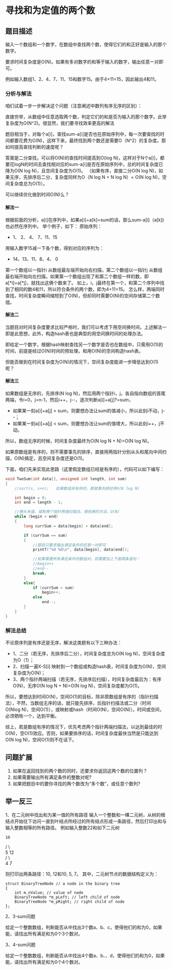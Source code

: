 # 寻找和为定值的两个数

## 题目描述

输入一个数组和一个数字，在数组中查找两个数，使得它们的和正好是输入的那个数字。

要求时间复杂度是O(N)。如果有多对数字的和等于输入的数字，输出任意一对即可。

例如输入数组1、2、4、7、11、15和数字15。由于4+11=15，因此输出4和11。

### 分析与解法

咱们试着一步一步解决这个问题（注意阐述中数列有序无序的区别）：

直接穷举，从数组中任意选取两个数，判定它们的和是否为输入的那个数字。此举复杂度为O(N^2)。很显然，我们要寻找效率更高的解法

题目相当于，对每个a[i]，查找sum-a[i]是否也在原始序列中，每一次要查找的时间都要花费为O(N)，这样下来，最终找到两个数还是需要O（N^2）的复杂度。那如何提高查找判断的速度呢？

答案是二分查找，可以将O(N)的查找时间提高到O(log N)，这样对于N个a[i]，都要花logN的时间去查找相对应的sum-a[i]是否在原始序列中，总的时间复杂度已降为O(N log N)，且空间复杂度为O(1)。
（如果有序，直接二分O(N log N)，如果无序，先排序后二分，复杂度同样为O（N log N + N log N）= O(N log N)，空间复杂度总为O(1)）。

可以继续优化做到时间O(N)么？

#### 解法一

根据前面的分析，a[i]在序列中，如果a[i]+a[k]=sum的话，那么sum-a[i]（a[k])也必然在序列中。
举个例子，如下：
原始序列：
 - 1、 2、 4、 7、11、15

用输入数字15减一下各个数，得到对应的序列为：
 - 14、13、11、8、4、 0

第一个数组以一指针i 从数组最左端开始向右扫描，第二个数组以一指针j 从数组最右端开始向左扫描，如果第一个数组出现了和第二个数组一样的数，即a[*i]=a[*j]，就找出这俩个数来了。
如上，i，j最终在第一个，和第二个序列中找到了相同的数4和11，所以符合条件的两个数，即为4+11=15。
怎么样，两端同时查找，时间复杂度瞬间缩短到了O(N)，但却同时需要O(N)的空间存储第二个数组。

#### 解法二

当题目对时间复杂度要求比较严格时，我们可以考虑下用空间换时间，上述解法一即是此思想，此外，构造hash表也是典型的用空间换时间的处理办法。

即给定一个数字，根据hash映射查找另一个数字是否也在数组中，只需用O(1)的时间，前提是经过O(N)时间的预处理，和用O(N)的空间构造hash表。

但能否做到在时间复杂度为O(N)的情况下，空间复杂度能进一步降低达到O(1)呢？


#### 解法三

如果数组是无序的，先排序(N log N)，然后用两个指针i，j，各自指向数组的首尾两端，令i=0，j=n-1，然后i++，j--，逐次判断a[i]+a[j]?=sum，

 - 如果某一刻a[i]+a[j] > sum，则要想办法让sum的值减小，所以此刻i不动，j--；
 - 如果某一刻a[i]+a[j] < sum，则要想办法让sum的值增大，所以此刻i++，j不动。

所以，数组无序的时候，时间复杂度最终为O(N log N + N)=O(N log N)。

如果原数组是有序的，则不需要事先的排序，直接用两指针分别从头和尾向中间扫描，O(N)搞定，且空间复杂度还是O(1)。

下面，咱们先来实现此思路（这里假定数组已经是有序的），代码可以如下编写：

```c
void TwoSum(int data[], unsigned int length, int sum)
{
	//sort(s, s+n);   如果数组非有序的，那就事先排好序O(N log N)

	int begin = 0;
	int end = length - 1;

	//俩头夹逼，或称两个指针两端扫描法，很经典的方法，O(N)
	while (begin < end)
	{
		long currSum = data[begin] + data[end];

		if (currSum == sum)
		{
			//题目只要求输出满足条件的任意一对即可
			printf("%d %d\n", data[begin], data[end]);

			//如果需要所有满足条件的数组对，则需要加上下面两条语句：
			//begin++
			//end--
			break;
		}
		else{
			if (currSum < sum)
				begin++;
			else
				end--;
		}
	}
}
```

### 解法总结

不论原序列是有序还是无序，解决这类题有以下三种办法：

 - 1、二分（若无序，先排序后二分），时间复杂度总为O(N log N)，空间复杂度为O（1）；
 - 2、扫描一遍X-S[i]  映射到一个数组或构造hash表，时间复杂度为O(N)，空间复杂度为O(N)；
 - 3、两个指针两端扫描（若无序，先排序后扫描），时间复杂度最后为：有序O(N)，无序O(N log N + N)=O(N log N)，空间复杂度都为O(1)。

所以，要想达到时间O(N)，空间O(1)的目标，除非原数组是有序的（指针扫描法），不然，当数组无序的话，就只能先排序，后指针扫描法或二分（时间 O(Nlog N)，空间O(1)），或映射或hash（时间O(N)，空间O(N)）。时间或空间，必须牺牲一个，达到平衡。

综上，若是数组有序的情况下，优先考虑两个指针两端扫描法，以达到最佳的时O(N)，空O(1)效应。否则，如果要排序的话，时间复杂度最快当然是只能达到O(N log N)，空间O(1)则不在话下。

## 问题扩展

1. 如果在返回找到的两个数的同时，还要求你返回这两个数的位置列？
2. 如果需要输出所有满足条件的整数对呢?
3. 如果把题目中的要你寻找的两个数改为“多个数”，或任意个数列?

## 举一反三

1、在二元树中找出和为某一值的所有路径
输入一个整数和一棵二元树，从树的根结点开始往下访问一直到叶结点所经过的所有结点形成一条路径，然后打印出和与输入整数相等的所有路径。
例如输入整数22和如下二元树


    10  
  /   \   
 5    12   
/ \     
4  7


则打印出两条路径：10, 12和10, 5, 7。
其中，二元树节点的数据结构定义为：
```
struct BinaryTreeNode // a node in the binary tree
{
    int m_nValue; // value of node
    BinaryTreeNode *m_pLeft; // left child of node
    BinaryTreeNode *m_pRight; // right child of node
};
```

2、3-sum问题

给定一个整数数组，判断能否从中找出3个数a、b、c，使得他们的和为0，如果能，请找出所有满足和为0个3个数对。

3、4-sum问题

给定一个整数数组，判断能否从中找出4个数a、b、、d，使得他们的和为0，如果能，请找出所有满足和为0个4个数对。
